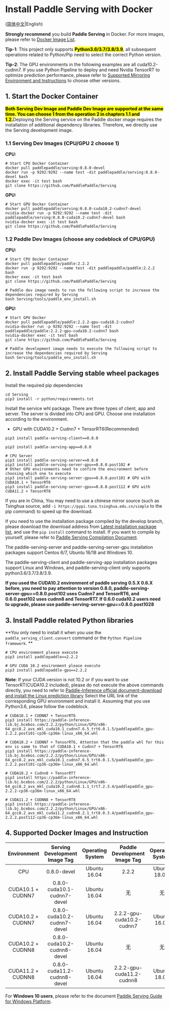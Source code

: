 # Install Paddle Serving with Docker

([简体中文](./Install_CN.md)|English)

**Strongly recommend** you build **Paddle Serving** in Docker. For more images, please refer to [Docker Image List](Docker_Images_CN.md).

**Tip-1**: This project only supports <mark>**Python3.6/3.7/3.8/3.9**</mark>, all subsequent operations related to Python/Pip need to select the correct Python version.

**Tip-2**: The GPU environments in the following examples are all cuda10.2-cudnn7. If you use Python Pipeline to deploy and need Nvidia TensorRT to optimize prediction performance, please refer to [Supported Mirroring Environment and Instructions](#4.-Supported-Docker-Images-and-Instruction) to choose other versions.

## 1. Start the Docker Container
<mark>**Both Serving Dev Image and Paddle Dev Image are supported at the same time. You can choose 1 from the operation 2 in chapters 1.1 and 1.2.**</mark>Deploying the Serving service on the Paddle docker image requires the installation of additional dependency libraries. Therefore, we directly use the Serving development image.

### 1.1 Serving Dev Images (CPU/GPU 2 choose 1)
**CPU:**
```
# Start CPU Docker Container
docker pull paddlepaddle/serving:0.8.0-devel
docker run -p 9292:9292 --name test -dit paddlepaddle/serving:0.8.0-devel bash
docker exec -it test bash
git clone https://github.com/PaddlePaddle/Serving
```
**GPU:**
```
# Start GPU Docker Container
docker pull paddlepaddle/serving:0.8.0-cuda10.2-cudnn7-devel
nvidia-docker run -p 9292:9292 --name test -dit paddlepaddle/serving:0.8.0-cuda10.2-cudnn7-devel bash
nvidia-docker exec -it test bash
git clone https://github.com/PaddlePaddle/Serving
```
### 1.2 Paddle Dev Images (choose any codeblock of CPU/GPU)
**CPU:**
```
# Start CPU Docker Container
docker pull paddlepaddle/paddle:2.2.2
docker run -p 9292:9292 --name test -dit paddlepaddle/paddle:2.2.2 bash
docker exec -it test bash
git clone https://github.com/PaddlePaddle/Serving

# Paddle dev image needs to run the following script to increase the dependencies required by Serving
bash Serving/tools/paddle_env_install.sh
```
**GPU:**
```
# Start GPU Docker
docker pull paddlepaddle/paddle:2.2.2-gpu-cuda10.2-cudnn7
nvidia-docker run -p 9292:9292 --name test -dit paddlepaddle/paddle:2.2.2-gpu-cuda10.2-cudnn7 bash
nvidia-docker exec -it test bash
git clone https://github.com/PaddlePaddle/Serving

# Paddle development image needs to execute the following script to increase the dependencies required by Serving
bash Serving/tools/paddle_env_install.sh
```

## 2. Install Paddle Serving stable wheel packages

Install the required pip dependencies
```
cd Serving
pip3 install -r python/requirements.txt
```

Install the service whl package. There are three types of client, app and server. The server is divided into CPU and GPU. Choose one installation according to the environment. 
- GPU with CUDA10.2 + Cudnn7 + TensorRT6(Recommended)
```shell
pip3 install paddle-serving-client==0.8.0

pip3 install paddle-serving-app==0.8.0

# CPU Server
pip3 install paddle-serving-server==0.8.0
pip3 install paddle-serving-server-gpu==0.8.0.post102 #
# Other GPU environments need to confirm the environment before choosing which one to execute
pip3 install paddle-serving-server-gpu==0.8.0.post101 # GPU with CUDA10.1 + TensorRT6
pip3 install paddle-serving-server-gpu==0.8.0.post112 # GPU with CUDA11.2 + TensorRT8
```

If you are in China, You may need to use a chinese mirror source (such as Tsinghua source, add `-i https://pypi.tuna.tsinghua.edu.cn/simple` to the pip command) to speed up the download.

If you need to use the installation package compiled by the develop branch, please download the download address from [Latest installation package list](./Latest_Packages_CN.md), and use the `pip install` command to install. If you want to compile by yourself, please refer to [Paddle Serving Compilation Document](./Compile_CN.md).

The paddle-serving-server and paddle-serving-server-gpu installation packages support Centos 6/7, Ubuntu 16/18 and Windows 10.

The paddle-serving-client and paddle-serving-app installation packages support Linux and Windows, and paddle-serving-client only supports python3.6/3.7/3.8/3.9.

**If you used the CUDA10.2 environment of paddle serving 0.5.X 0.6.X before, you need to pay attention to version 0.8.0, paddle-serving-server-gpu==0.8.0.post102 uses Cudnn7 and TensorRT6, and 0.6.0.post102 uses cudnn8 and TensorRT7. If 0.6.0 cuda10.2 users need to upgrade, please use paddle-serving-server-gpu==0.8.0.post1028**

## 3. Install Paddle related Python libraries
**You only need to install it when you use the `paddle_serving_client.convert` command or the `Python Pipeline framework`. **
```
# CPU environment please execute
pip3 install paddlepaddle==2.2.2

# GPU CUDA 10.2 environment please execute
pip3 install paddlepaddle-gpu==2.2.2
```
**Note**: If your CUDA version is not 10.2 or if you want to use TensorRT(CUDA10.2 included), please do not execute the above commands directly, you need to refer to [Paddle-Inference official document-download and install the Linux prediction library](https://paddleinference.paddlepaddle.org.cn/master/user_guides/download_lib.html#python) Select the URL link of the corresponding GPU environment and install it. Assuming that you use Python3.6, please follow the codeblock.

```
# CUDA10.1 + CUDNN7 + TensorRT6
pip3 install https://paddle-inference-lib.bj.bcebos.com/2.2.2/python/Linux/GPU/x86-64_gcc8.2_avx_mkl_cuda10.1_cudnn7.6.5_trt6.0.1.5/paddlepaddle_gpu-2.2.2.post101-cp36-cp36m-linux_x86_64.whl

# CUDA10.2 + CUDNN7 + TensorRT6, Attenton that the paddle whl for this env is same to that of CUDA10.1 + Cudnn7 + TensorRT6
pip3 install https://paddle-inference-lib.bj.bcebos.com/2.2.2/python/Linux/GPU/x86-64_gcc8.2_avx_mkl_cuda10.1_cudnn7.6.5_trt6.0.1.5/paddlepaddle_gpu-2.2.2.post101-cp36-cp36m-linux_x86_64.whl

# CUDA10.2 + Cudnn8 + TensorRT7
pip3 install https://paddle-inference-lib.bj.bcebos.com/2.2.2/python/Linux/GPU/x86-64_gcc8.2_avx_mkl_cuda10.2_cudnn8.1.1_trt7.2.3.4/paddlepaddle_gpu-2.2.2-cp36-cp36m-linux_x86_64.whl

# CUDA11.2 + CUDNN8 + TensorRT8
pip3 install https://paddle-inference-lib.bj.bcebos.com/2.2.2/python/Linux/GPU/x86-64_gcc8.2_avx_mkl_cuda11.2_cudnn8.2.1_trt8.0.3.4/paddlepaddle_gpu-2.2.2.post112-cp36-cp36m-linux_x86_64.whl
```

## 4. Supported Docker Images and Instruction


| Environment | Serving Development Image Tag | Operating System | Paddle Development Image Tag | Operating System |
| :--------------------------: | :-------------------------------: | :-------------: | :-------------------: | :----------------: |
|  CPU                         | 0.8.0-devel                       |  Ubuntu 16.04   | 2.2.2                 | Ubuntu 18.04.       |
|  CUDA10.1 + CUDNN7             | 0.8.0-cuda10.1-cudnn7-devel       |  Ubuntu 16.04   | 无                     | 无                 |
|  CUDA10.2 + CUDNN7             | 0.8.0-cuda10.2-cudnn7-devel       |  Ubuntu 16.04   | 2.2.2-gpu-cuda10.2-cudnn7 | Ubuntu 16.04        |
|  CUDA10.2 + CUDNN8             | 0.8.0-cuda10.2-cudnn8-devel       |  Ubuntu 16.04   | 无                    |  无                 |
|  CUDA11.2 + CUDNN8             | 0.8.0-cuda11.2-cudnn8-devel       |  Ubuntu 16.04   | 2.2.2-gpu-cuda11.2-cudnn8 | Ubuntu 18.04        | 

For **Windows 10 users**, please refer to the document [Paddle Serving Guide for Windows Platform](Windows_Tutorial_CN.md).
